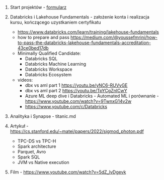 1. Start projektów - [formularz](https://docs.google.com/spreadsheets/d/1Erpkmo0jT4HYUwZz8HtBh7stCd6jzXRTYJmG2JYiDI4/edit#gid=1486658236)
2. Databricks i Lakehouse Fundamentals - założenie konta i realizacja kursu, kończącego uzystkaniem certyfikatu
    * https://www.databricks.com/learn/training/lakehouse-fundamentals
    * how to prepare and pass https://medium.com/@youssefmrini/how-to-pass-the-databricks-lakehouse-fundamentals-accreditation-43ce0bed17db 
    * Minimally Qualified Candidate:
      * Databricks SQL
      * Databricks Machine Learning
      * Databricks Workspace
      * Databricks Ecosystem
    * videos:
      * dbx vs aml part 1 https://youtu.be/yNC6-RUVyGE
      * dbx vs aml part 2 https://youtu.be/TpYCgZnICwY
      * Azure ML deep dive i Databricks - Automated ML i porównanie - https://www.youtube.com/watch?v=9TwnxG14v2w 
      * https://www.youtube.com/c/Databricks
      
3. Analityka i Synapse - titanic.md

4. Artykuł - https://cs.stanford.edu/~matei/papers/2022/sigmod_photon.pdf
    * TPC-DS vs TPC-H
    * Spark architecture
    * Parquet, Avro
    * Spark SQL
    * JVM vs Native execution
5. Film - https://www.youtube.com/watch?v=5dZ_lvDgevk 
